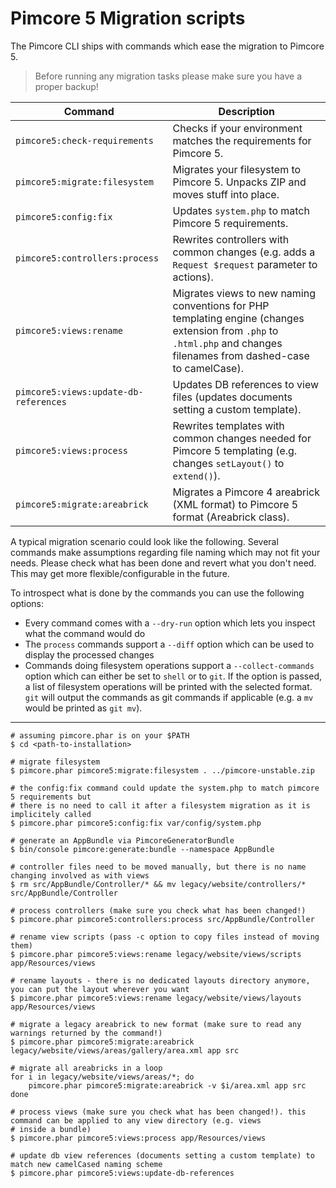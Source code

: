 # Pimcore 5 Migration scripts

The Pimcore CLI ships with commands which ease the migration to Pimcore 5.

> Before running any migration tasks please make sure you have a proper backup!

| Command                               | Description |
|---------------------------------------|-------------|
| `pimcore5:check-requirements`         | Checks if your environment matches the requirements for Pimcore 5. |
| `pimcore5:migrate:filesystem`         | Migrates your filesystem to Pimcore 5. Unpacks ZIP and moves stuff into place. |
| `pimcore5:config:fix`                 | Updates `system.php` to match Pimcore 5 requirements. |
| `pimcore5:controllers:process`        | Rewrites controllers with common changes (e.g. adds a `Request $request` parameter to actions). |
| `pimcore5:views:rename`               | Migrates views to new naming conventions for PHP templating engine (changes extension from `.php` to `.html.php` and changes filenames from dashed-case to camelCase). |
| `pimcore5:views:update-db-references` | Updates DB references to view files (updates documents setting a custom template). |
| `pimcore5:views:process`              | Rewrites templates with common changes needed for Pimcore 5 templating (e.g. changes `setLayout()` to `extend()`). |
| `pimcore5:migrate:areabrick`          | Migrates a Pimcore 4 areabrick (XML format) to Pimcore 5 format (Areabrick class). |

A typical migration scenario could look like the following. Several commands make assumptions regarding file naming which
may not fit your needs. Please check what has been done and revert what you don't need. This may get more flexible/configurable
in the future.

To introspect what is done by the commands you can use the following options:

* Every command comes with a `--dry-run` option which lets you inspect what the command would do
* The `process` commands support a `--diff` option which can be used to display the processed changes
* Commands doing filesystem operations support a `--collect-commands` option which can either be set to `shell` or to `git`.
  If the option is passed, a list of filesystem operations will be printed with the selected format. `git` will output the
  commands as git commands if applicable (e.g. a `mv` would be printed as `git mv`). 

<!-- please do not remove the spacer below as it is used from the help:pimcore5:migration-cheatsheet command -->
---

```
# assuming pimcore.phar is on your $PATH
$ cd <path-to-installation>

# migrate filesystem
$ pimcore.phar pimcore5:migrate:filesystem . ../pimcore-unstable.zip

# the config:fix command could update the system.php to match pimcore 5 requirements but
# there is no need to call it after a filesystem migration as it is implicitely called
$ pimcore.phar pimcore5:config:fix var/config/system.php

# generate an AppBundle via PimcoreGeneratorBundle
$ bin/console pimcore:generate:bundle --namespace AppBundle

# controller files need to be moved manually, but there is no name changing involved as with views
$ rm src/AppBundle/Controller/* && mv legacy/website/controllers/* src/AppBundle/Controller

# process controllers (make sure you check what has been changed!)
$ pimcore.phar pimcore5:controllers:process src/AppBundle/Controller

# rename view scripts (pass -c option to copy files instead of moving them)
$ pimcore.phar pimcore5:views:rename legacy/website/views/scripts app/Resources/views

# rename layouts - there is no dedicated layouts directory anymore, you can put the layout wherever you want
$ pimcore.phar pimcore5:views:rename legacy/website/views/layouts app/Resources/views

# migrate a legacy areabrick to new format (make sure to read any warnings returned by the command!)
$ pimcore.phar pimcore5:migrate:areabrick legacy/website/views/areas/gallery/area.xml app src

# migrate all areabricks in a loop
for i in legacy/website/views/areas/*; do
    pimcore.phar pimcore5:migrate:areabrick -v $i/area.xml app src
done

# process views (make sure you check what has been changed!). this command can be applied to any view directory (e.g. views
# inside a bundle)
$ pimcore.phar pimcore5:views:process app/Resources/views

# update db view references (documents setting a custom template) to match new camelCased naming scheme
$ pimcore.phar pimcore5:views:update-db-references
```
